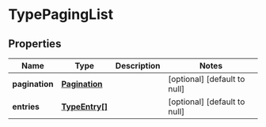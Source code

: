 # TypePagingList

## Properties
Name | Type | Description | Notes
------------ | ------------- | ------------- | -------------
**pagination** | [**Pagination**](../../content-rest-api/docs/Pagination.md) |  | [optional] [default to null]
**entries** | [**TypeEntry[]**](TypeEntry.md) |  | [optional] [default to null]


